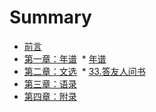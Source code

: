 # Summary

* [前言](README.md)
* [第一章：年谱](chapter01/chapter01.md)
  * [年谱](chapter1/article01.md)
* [第二章：文选](chapter02/chapter02.md)
  * [33.答友人问书](chapter02/article33.md)
* [第三章：语录](chapter03/chapter03.md)
* [第四章：附录](chapter04/chapter04.md)



